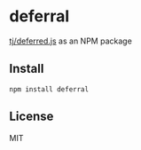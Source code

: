 
# deferral

  [tj/deferred.js](https://github.com/tj/deferred.js) as an NPM package

## Install

```
npm install deferral
```

## License

MIT
